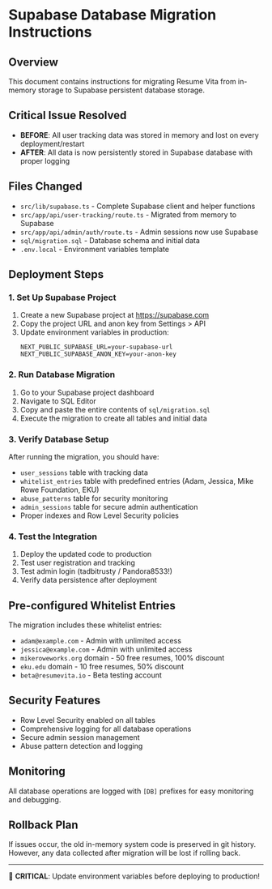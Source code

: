 # Supabase Database Migration Instructions

## Overview
This document contains instructions for migrating Resume Vita from in-memory storage to Supabase persistent database storage.

## Critical Issue Resolved
- **BEFORE**: All user tracking data was stored in memory and lost on every deployment/restart
- **AFTER**: All data is now persistently stored in Supabase database with proper logging

## Files Changed
- `src/lib/supabase.ts` - Complete Supabase client and helper functions
- `src/app/api/user-tracking/route.ts` - Migrated from memory to Supabase
- `src/app/api/admin/auth/route.ts` - Admin sessions now use Supabase
- `sql/migration.sql` - Database schema and initial data
- `.env.local` - Environment variables template

## Deployment Steps

### 1. Set Up Supabase Project
1. Create a new Supabase project at https://supabase.com
2. Copy the project URL and anon key from Settings > API
3. Update environment variables in production:
   ```
   NEXT_PUBLIC_SUPABASE_URL=your-supabase-url
   NEXT_PUBLIC_SUPABASE_ANON_KEY=your-anon-key
   ```

### 2. Run Database Migration
1. Go to your Supabase project dashboard
2. Navigate to SQL Editor
3. Copy and paste the entire contents of `sql/migration.sql`
4. Execute the migration to create all tables and initial data

### 3. Verify Database Setup
After running the migration, you should have:
- `user_sessions` table with tracking data
- `whitelist_entries` table with predefined entries (Adam, Jessica, Mike Rowe Foundation, EKU)
- `abuse_patterns` table for security monitoring
- `admin_sessions` table for secure admin authentication
- Proper indexes and Row Level Security policies

### 4. Test the Integration
1. Deploy the updated code to production
2. Test user registration and tracking
3. Test admin login (tadbitrusty / Pandora8533!)
4. Verify data persistence after deployment

## Pre-configured Whitelist Entries
The migration includes these whitelist entries:
- `adam@example.com` - Admin with unlimited access
- `jessica@example.com` - Admin with unlimited access  
- `mikeroweworks.org` domain - 50 free resumes, 100% discount
- `eku.edu` domain - 10 free resumes, 50% discount
- `beta@resumevita.io` - Beta testing account

## Security Features
- Row Level Security enabled on all tables
- Comprehensive logging for all database operations
- Secure admin session management
- Abuse pattern detection and logging

## Monitoring
All database operations are logged with `[DB]` prefixes for easy monitoring and debugging.

## Rollback Plan
If issues occur, the old in-memory system code is preserved in git history. However, any data collected after migration will be lost if rolling back.

---
🚨 **CRITICAL**: Update environment variables before deploying to production!